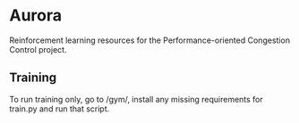 # Aurora
Reinforcement learning resources for the Performance-oriented Congestion Control
project.


## Training
To run training only, go to /gym/, install any missing requirements for
train.py and run that script. 
